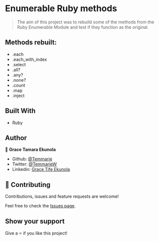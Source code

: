 # Enumerable Ruby methods

> The aim of this project was to rebuild some of the methods from the Ruby Enumerable Module and test if they function as the original.

## Methods rebuilt:

- .each
- .each_with_index
- .select
- .all?
- .any?
- .none?
- .count
- .map
- .inject

## Built With

- Ruby

## Author

👤 **Grace Tamara Ekunola**

- Github: [@Temmarie](https://github.com/Temmarie)
- Twitter: [@TemmarieW](https://twitter.com/TemmarieW)
- Linkedin: [Grace Tife Ekunola](https://www.linkedin.com/in/ekunola-grace-b02b1b194/)

## 🤝 Contributing

Contributions, issues and feature requests are welcome!

Feel free to check the [Issues page](https://github.com/OA7/Enumerables/issues).

## Show your support

Give a ⭐️ if you like this project!